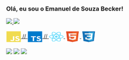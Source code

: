 ### Olá, eu sou o Emanuel de Souza Becker!

<div>
  <a href="https://github.com/emanuelbecker">
  <img height="160em" src="https://github-readme-stats.vercel.app/api?username=emanuelbecker&show_icons=true&theme=radical"/>
  <img height="160em" src="https://github-readme-stats.vercel.app/api/top-langs/?username=emanuelbecker&layout=compact&langs_count=16&theme=radical"/>
 <div>
 
 <div style="display: inline_block"><br>
  <img align="center" alt="Emanuel-Js" height="30" width="40" src="https://raw.githubusercontent.com/devicons/devicon/master/icons/javascript/javascript-plain.svg">
 // <img align="center" alt="Emanuel-Ts" height="30" width="40" src="https://raw.githubusercontent.com/devicons/devicon/master/icons/typescript/typescript-plain.svg">
 // <img align="center" alt="Emmanuel-React" height="30" width="40" src="https://raw.githubusercontent.com/devicons/devicon/master/icons/react/react-original.svg">
  <img align="center" alt="Emanuel-HTML" height="30" width="40" src="https://raw.githubusercontent.com/devicons/devicon/master/icons/html5/html5-original.svg">
  <img align="center" alt="Emanuel-CSS" height="30" width="40" src="https://raw.githubusercontent.com/devicons/devicon/master/icons/css3/css3-original.svg">
</div>

<br>
   
<div>
<a href="https://www.linkedin.com/in/emanuel-souza-becker-ba5414213/" target="_blank"><img src="https://img.shields.io/badge/-LinkedIn-%230077B5?style=for-the-badge&logo=linkedin&logoColor=white" target="_blank"></a>   
<a href="https://instagram.com/souza_becker" target="_blank"><img src="https://img.shields.io/badge/-Instagram-%23E4405F?style=for-the-badge&logo=instagram&logoColor=white" target="_blank"></a>
<a href = "mailto:emanuel_bk11@hotmail.com"><img src="https://img.shields.io/badge/Gmail-D14836?style=for-the-badge&logo=gmail&logoColor=white" target="_blank"></a>
</div>
   
<!-- ![Snake animation](https://github.com/lucasfpint0/lucasfpint0/blob/output/github-contribution-grid-snake.svg) -->
